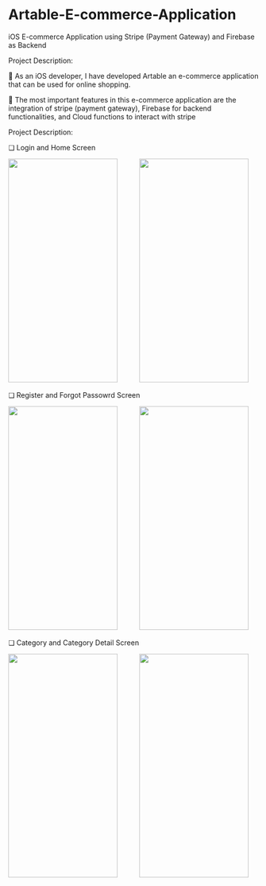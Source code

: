 # Artable-E-commerce-Application
iOS E-commerce Application using Stripe (Payment Gateway) and Firebase as Backend

Project Description:

 As an iOS developer, I have developed Artable an e-commerce application that can be used for online shopping.

 The most important features in this e-commerce application are the integration of stripe (payment gateway), Firebase for backend functionalities, and Cloud functions to interact with stripe


Project Description:

❏ Login and Home Screen

<img src="https://user-images.githubusercontent.com/61109207/127745472-fab72011-88d4-4ac5-a3f8-bdab765db884.png" width="220" height="450"> <img height="350" hspace="20"/><img src="https://user-images.githubusercontent.com/61109207/127745750-4b6b2213-3a08-47af-a7e6-08dad9062aea.png" width="220" height="450">

❏ Register and Forgot Passowrd Screen

<img src="https://user-images.githubusercontent.com/61109207/127745879-2f6d1be6-8e2a-4663-818d-a8ac1c850869.png" width="220" height="450"> <img height="350" hspace="20"/><img src="https://user-images.githubusercontent.com/61109207/127745991-46e476e4-cf19-4949-85a0-8e64726e958f.png" width="220" height="450">

❏ Category  and Category Detail Screen

<img src="https://user-images.githubusercontent.com/61109207/127746343-dc0dbd65-a2b9-4335-b0fe-cf72e569d2be.png" width="220" height="450"> <img height="350" hspace="20"/><img src="https://user-images.githubusercontent.com/61109207/127746345-6d12835d-1078-476c-b176-9d74db54e834.png" width="220" height="450">



